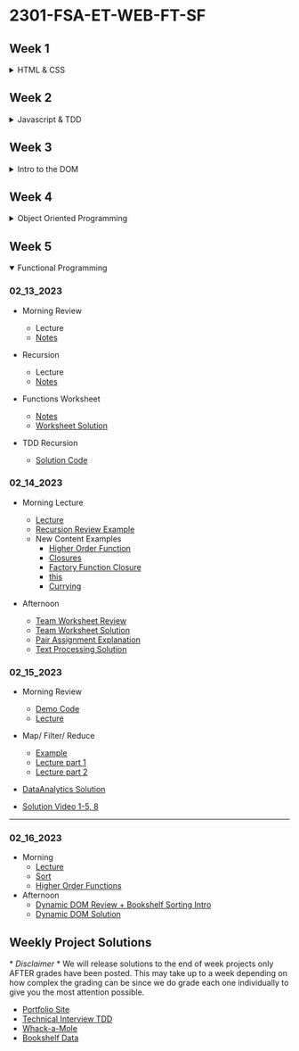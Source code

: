 # 2301-FSA-ET-WEB-FT-SF

## Week 1
<details>
<summary>HTML & CSS</summary>

### 01-19-2023

- [Examples](01_19_2023)

### 01-20-2023

- [Review Lecture](https://youtu.be/XwQNPPGfvRE)
- [CSS Layout Solutions](01_20_2023)
- [Personal Site Intro](https://youtu.be/6BF0qcHIh2Q)

</details>

## Week 2
<details>
<summary>Javascript & TDD</summary>

### 01-23-2023

- [Review Lecture + Terminal](https://youtu.be/4ARAx2iJ9jU)
- [Terminal Worksheet Review](https://youtu.be/Noamj6crsVk)
- [Intro to JS](https://youtu.be/YaTd3RNZ_h4)
- [JS Worksheet Review](https://youtu.be/z_FwfTa7TVQ)
- [Today's Examples](01_23_2023)

### 01_24_2023

- [Morning Review](https://youtu.be/HOcODmqUqOY)
- [Conditionals Lecture](https://youtu.be/nV8IYI2uvWs)
- [Conditionals Worksheet Recap](https://youtu.be/-JlfwyseNs8)
- [Loops Lecture](https://youtu.be/BFAqzfk6810)

- [Conditionals and Loops notes](/01_24_2023/conditionals.js)

- [Bug-hunt-solution](/01_24_2023/bug-hunt-solution.js)

### 01_25_2023

- [Morning Review + Intro to Functions](https://youtu.be/4XBjw9PSO90)
- [Intro to Arrays](https://youtu.be/VFVUkSAJ-fg)
- [Arrays Review + Intro to TDD](https://youtu.be/yf95ArwZe1s)
- [Examples](01_25_2023)

### 01_26_2023

- [Morning Review](https://youtu.be/BGx6MeHjTVE)
- [Intro to REACTO](https://youtu.be/qnrji4lpmXo)
- [TDD-Strategies Solution Review](https://youtu.be/pbNzND6OH-U)

- [TDD-Strategies Solution Code](https://github.com/FullstackAcademy/Foundations.JS.TDD.Strategies.Solution)

### 01_27_2023

- [Examples](01_27_2023)
- [Morning Review](https://youtu.be/0Hjl4YPEpbw)

</details>

## Week 3
<details>
<summary>Intro to the DOM</summary>

### 1_30_2023

- Morning Review
  - [Lecture](https://youtu.be/C-kLGx2H5gs)
  - [Notes](01_30_2023/review.js)
- Git Demo
  - [Lecture](https://youtu.be/LcJFfqKWAVo)
  - [Worksheet Solution](https://docs.google.com/document/d/1m2ejwaiZmxw_iVndkh7EnIEOMB9ylgRbrm_Jx0NsuSE/edit)

- Objects
  - [Lecture](https://youtu.be/a2R_sYGebug)
  - [Worksheet Solution](https://docs.google.com/document/d/1tMHJX1TdtDb5fJCNfPQXCkeUhKVokbgW8mYAfeLZ5rc/edit)
  - [TDD.Objects Solution](https://github.com/FullstackAcademy/Foundations.TDD.Peer.Programming.Objects.Solution)

### 1_31_2023

- Morning Review
  - [Lecture](https://youtu.be/VxN87Ew3KuE)
  - [Example](01_31_2023/review.js)
- DOM
  - [Lecture](https://youtu.be/69q3RDmdN8s)
  - [Examples](01_31_2023/DOM)
- [DOM Worksheet Review](https://youtu.be/3oV7ZeXgQeE)

### 2_01_2023

- Morning Review
  - [lecture](https://youtu.be/9vdA5I-tLqo)
  - [Example](02_01_2023/review)

- DOM Chessboard
  - [Lecture](https://youtu.be/4rK7bPlLG8I)
  - [Example](02_01_2023/chess-demo)

- Events & Handlers
  - [Lecture](https://youtu.be/4rK7bPlLG8I)
  - [Example](02_01_2023/event-intro)
  - [Worksheet Solution](https://docs.google.com/document/d/12MMtk-pJFUOmA2eJ1Zl3S5E4MGq2NUae6PWzD-yNaX4/edit)

- [Events Pair Exercise Solution](https://github.com/FullstackAcademy/Foundations.DOM.Pair.Programming.Events.Solution)
- [Video](https://youtu.be/eoBC0PKN28w)

### 02_02_2023

- Morning Review
  - [Lecture](https://youtu.be/9cUCtgxf-ZY)
  - [Example](02_02_2023)

### 02_03_2023

- OH Guessing Game Review
  - [Video](https://youtu.be/GQRZlUbLlh4)
  - [Code](02_03_2023/guessing-game)
- Morning Review
  - [Lecture](https://youtu.be/HuUsfNYVY64)
  - [Example](02_03_2023/flash-card-demo)

</details>

## Week 4
<details>
<summary>Object Oriented Programming</summary>

### 02_06_2023

- Lecture
  - [Recording](https://youtu.be/h2BhX4hTpjc)
  - [Code Examples](https://github.com/FullstackAcademy/2301-FSA-ET-WEB-FT-SF/tree/main/02_06_2023)

- Resources:
  - [Function Constructors](https://developer.mozilla.org/en-US/docs/Web/JavaScript/Reference/Global_Objects/Function/Function)
  - [Classes](https://developer.mozilla.org/en-US/docs/Web/JavaScript/Reference/Classes)
  - [Factory Functions](https://www.webmound.com/javascript-factory-function-explained/)
  - [Scope](https://developer.mozilla.org/en-US/docs/Glossary/Scope)

- Solutions:
  - [Team Worksheet](https://docs.google.com/document/d/1OJc03tACbj6xNX_qfUGlubP8ec_zQjJujubRnhGoC6I/edit?usp=sharing)
  - [Monster Battle 1](https://github.com/FullstackAcademy/Foundations.OOP.MonsterBattle.Solution/blob/4.1Solution/index.js)


### 02_07_2023

- Morning Review
  - [code](/02_07_2023/review/review.js)
  - [Lecture](https://youtu.be/l-qjkdgVSg8)

- Inheritance
  - [Examples](02_07_2023/inheritance)
  - [Lecture](https://youtu.be/nXxLL479FWo)

- Solutions
  - [Team Worksheet](https://docs.google.com/document/d/1Yh_LScwN5J6V2Ol75-FxKV4OR-YU-GG-JgoJuWZguGU/edit?usp=sharing)
  - [Monsters to Screen](https://github.com/FullstackAcademy/Foundations.OOP.MonsterBattle.Solution/tree/4.2Solution/js)
  - [Monsters to Screen Lecture](https://youtu.be/DOWpCwW4Xc8)

### 02_08_2023

- Expectations Going Forward
  - [Recording](https://youtu.be/wMHAlPnfNi0)

### 02_09_2023

- Morning Review
  - [Lecture](https://youtu.be/FT4wHgnKkEQ)

- Lecture
  - [Video](https://youtu.be/y6jvVg0iV04)
  - [demo code ](02_09_2023/schools-example)

- Card Game
  - [Basic classes and game render](https://github.com/FullstackAcademy/Foundations.OOP.CardGames.Solution.git)

### 02_10_2023

- Morning Review + Function Constructors / Classes
  - [Lecture](https://youtu.be/ylDX-yOMOBE)
  - [Examples](02_10_2023/review.js)

</details>

## Week 5
<details open='true'>
<summary>Functional Programming</summary>

### 02_13_2023

- Morning Review
  - Lecture
  - [Notes](02_13_2023/morning-rev)
- Recursion
  - Lecture
  - [Notes](02_13_2023/recursion)
- Functions Worksheet
  - [Notes](02_13_2023/function-tests.js)
  - [Worksheet Solution](https://docs.google.com/document/d/1_cPLOcNDKjAdLBAWrPkDh2M2R9NyrIS_0yFSiHbnwm8/edit?usp=sharing)

- TDD Recursion
  - [Solution Code](https://github.com/FullstackAcademy/Foundations.TDD.Recursion.Solution)

### 02_14_2023

- Morning Lecture
  - [Lecture](https://youtu.be/1_l_kKVnxLI)
  - [Recursion Review Example](02_14_2023/recursion.js)
  - New Content Examples
    - [Higher Order Function](02_14_2023/higher-order-functions.js)
    - [Closures](02_14_2023/closures.js)
    - [Factory Function Closure](02_14_2023/factoryClosure.js)
    - [this](02_14_2023/this.js)
    - [Currying](02_14_2023/currying.js)

- Afternoon
  - [Team Worksheet Review](https://youtu.be/ltQBO4knUEs)
  - [Team Worksheet Solution](https://docs.google.com/document/d/1cX7jlrdrvDDtk4XEKXTlDJ7Zmeskhppx6kV74vPXs6E/edit?usp=sharing)
  - [Pair Assignment Explanation](https://youtu.be/kBeiiLh0ZAg)
  - [Text Processing Solution](https://gist.github.com/orlandocaraballo/4d2c237d1c80edd42b4863a504fa5e59)


### 02_15_2023

- Morning Review
  - [Demo Code](02_15_2023/moring-rev)
  - [Lecture](https://youtu.be/DvXIoO3Pvrk)

- Map/ Filter/ Reduce
  - [Example](02_15_2023/map-filter-reduce)
  - [Lecture part 1](https://youtu.be/nOM6vMoNNOY)
  - [Lecture part 2](https://youtu.be/wpTjGnK7Irs)

- [DataAnalytics Solution](https://github.com/FullstackAcademy/Foundations.FP.DataAnalytics.Solution)
- [ Solution Video 1-5, 8](https://youtu.be/E5_frxo4jZ0)

</details>
<hr />

### 02_16_2023

- Morning
  - [Lecture](https://youtu.be/DvXIoO3Pvrk)
  - [Sort](02_16_2023/sort.js)
  - [Higher Order Functions](02_16_2023/higher-order-functions.js)
- Afternoon
  - [Dynamic DOM Review + Bookshelf Sorting Intro](https://youtu.be/xFKnUZ6M9L4)
  - [Dynamic DOM Solution](https://github.com/FullstackAcademy/Foundations.FP.DynamicDOM.Solution)

## Weekly Project Solutions

\* *Disclaimer* \* We will release solutions to the end of week projects only AFTER grades have been posted.  This may take up to a week depending on how complex the grading can be since we do grade each one individually to give you the most attention possible.

- [Portfolio Site](https://github.com/FullstackAcademy/Foundations.Assessment.Portfolio.Solution)
- [Technical Interview TDD](https://github.com/FullstackAcademy/Foundations.Assessment.TechnicalInterview.Solution)
- [Whack-a-Mole](https://github.com/FullstackAcademy/Foundations.Assessment.Whackamole.Solution)
- [Bookshelf Data](https://github.com/FullstackAcademy/Foundations.Assessment.BookshelfSims.Solution/tree/bookshelf-data-classes)